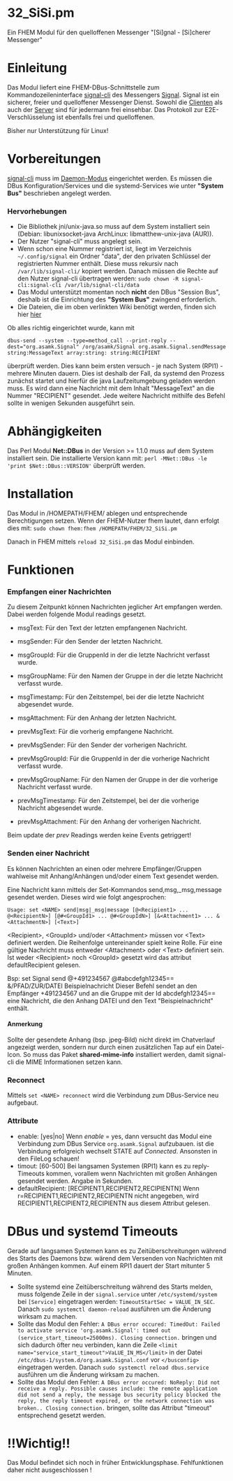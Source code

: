 # 32_SiSi.pm
Ein FHEM Modul für den quelloffenen Messenger "[Si]gnal - [Si]cherer Messenger"

# Einleitung

Das Modul liefert eine FHEM-DBus-Schnittstelle zum Kommandozeileninterface [signal-cli](https://github.com/AsamK/signal-cli) des Messengers [Signal](https://signal.org/). Signal ist ein sicherer, freier und quelloffener Messenger Dienst. Sowohl die [Clienten](https://github.com/signalapp) als auch der [Server](https://github.com/signalapp/Signal-Server) sind für jedermann frei einsehbar. Das Protokoll zur E2E-Verschlüsselung ist ebenfalls frei und quelloffenen.

Bisher nur Unterstützung für Linux!

# Vorbereitungen

[signal-cli](https://github.com/AsamK/signal-cli) muss im [Daemon-Modus](https://github.com/AsamK/signal-cli/wiki/DBus-service) eingerichtet werden. Es müssen die DBus Konfiguration/Services und die systemd-Services wie unter **"System Bus"** beschrieben angelegt werden.

### Hervorhebungen

* Die Bibliothek jni/unix-java.so muss auf dem System installiert sein (Debian: libunixsocket-java ArchLinux: libmatthew-unix-java (AUR)).
* Der Nutzer "signal-cli" muss angelegt sein.
* Wenn schon eine Nummer registriert ist, liegt im Verzeichnis `~/.config/signal` ein Ordner "data", der den privaten Schlüssel der registrierten Nummer enthält. Diese muss rekursiv nach  `/var/lib/signal-cli/` kopiert werden. Danach müssen die Rechte auf den Nutzer signal-cli übertragen werden: `sudo chown -R signal-cli:signal-cli /var/lib/signal-cli/data`
* Das Modul unterstützt momentan noch **nicht** den DBus "Session Bus", deshalb ist die Einrichtung des **"System Bus"** zwingend erforderlich.
* Die Dateien, die im oben verlinkten Wiki benötigt werden, finden sich hier [hier](https://github.com/AsamK/signal-cli/tree/master/data)

Ob alles richtig eingerichtet wurde, kann mit

`dbus-send --system --type=method_call --print-reply --dest="org.asamk.Signal" /org/asamk/Signal org.asamk.Signal.sendMessage string:MessageText array:string: string:RECIPIENT`

überprüft werden. Dies kann beim ersten versuch - je nach System (RPI1) - mehrere Minuten dauern. Dies ist deshalb der Fall, da systemd den Prozess zunächst startet und hierfür die java Laufzeitumgebung geladen werden muss. Es wird dann eine Nachricht mit dem Inhalt "MessageText" an die Nummer "RECIPIENT" gesendet. Jede weitere Nachricht mithilfe des Befehl sollte in wenigen Sekunden ausgeführt sein.

# Abhängigkeiten

Das Perl Modul **Net::DBus** in der Version >= 1.1.0 muss auf dem System installiert sein. Die installierte Version kann mit: `perl -MNet::DBus -le 'print $Net::DBus::VERSION'` überprüft werden.

# Installation

Das Modul in /HOMEPATH/FHEM/ ablegen und entsprechende Berechtigungen setzen. Wenn der FHEM-Nutzer fhem lautet, dann erfolgt dies mit:
`sudo chown fhem:fhem /HOMEPATH/FHEM/32_SiSi.pm`

Danach in FHEM mittels  `reload 32_SiSi.pm` das Modul einbinden.

# Funktionen

### Empfangen einer Nachrichten

Zu diesem Zeitpunkt können Nachrichten jeglicher Art empfangen werden. Dabei werden folgende Modul readings gesetzt.

* msgText: Für den Text der letzten empfangenen Nachricht.
* msgSender: Für den Sender der letzten Nachricht.
* msgGroupId: Für die GruppenId in der die letzte Nachricht verfasst wurde.
* msgGroupName: Für den Namen der Gruppe in der die letzte Nachricht verfasst wurde.
* msgTimestamp: Für den Zeitstempel, bei der die letzte Nachricht abgesendet wurde.
* msgAttachment: Für den Anhang der letzten Nachricht.

* prevMsgText: Für die vorherig empfangene Nachricht.
* prevMsgSender: Für den Sender der vorherigen Nachricht.
* prevMsgGroupId: Für die GruppenId in der die vorherige Nachricht verfasst wurde.
* prevMsgGroupName: Für den Namen der Gruppe in der die vorherige Nachricht verfasst wurde.
* prevMsgTimestamp: Für den Zeitstempel, bei der die vorherige Nachricht abgesendet wurde.
* prevMsgAttachment: Für den Anhang der vorherigen Nachricht.

Beim update der *prev* Readings werden keine Events getriggert!

### Senden einer Nachricht

Es können Nachrichten an einen oder mehrere Empfänger/Gruppen wahlweise mit Anhang/Anhängen und/oder einem Text gesendet werden.

Eine Nachricht kann mittels der Set-Kommandos send,msg,\_msg,message gesendet werden. Dieses wird wie folgt angesprochen:

`Usage: set <NAME> send|msg|_msg|message [@<Recipient1> ... @<RecipientN>] [@#<GroupId1> ... @#<GroupIdN>] [&<Attachment1> ... &<AttachmentN>] [<Text>]`

\<Recipient\>, \<GroupId\> und/oder \<Attachment\> müssen vor \<Text\> definiert werden. Die Reihenfolge untereinander spielt keine Rolle. Für eine gültige Nachricht muss entweder \<Attachment\> oder \<Text\> definiert sein. Ist weder \<Recipient\> noch \<GroupId\> gesetzt wird das attribut defaultRecipient gelesen.

Bsp: set Signal send @+491234567 @#abcdefgh12345== &/PFAD/ZUR/DATEI Beispielnachricht
Dieser Befehl sendet an den Empfänger +491234567 und an die Gruppe mit der Id abcdefgh12345== eine Nachricht, die den Anhang DATEI und den Text "Beispielnachricht" enthält.

#### Anmerkung

Sollte der gesendete Anhang (bsp. jpeg-Bild) nicht direkt im Chatverlauf angezeigt werden, sondern nur durch einen zusätzlichen Tap auf ein Datei-Icon. So muss das Paket **shared-mime-info** installiert werden, damit signal-cli die MIME Informationen setzen kann.

### Reconnect

Mittels
`set <NAME> reconnect`
wird die Verbindung zum DBus-Service neu aufgebaut.

### Attribute

* enable: [yes|no] Wenn *enable* = yes, dann versucht das Modul eine Verbindung zum DBus Service `org.asamk.Signal` aufzubauen. ist die Verbindung erfolgreich wechselt STATE auf *Connected*. Ansonsten in den FileLog schauen!
* timout: [60-500] Bei langsamen Systemen (RPI1) kann es zu reply-Timeouts kommen, vorallem wenn Nachrichten mit großen Anhängen gesendet werden. Angabe in Sekunden.
* defaultRecipient: [RECIPIENT1,RECIPIENT2,RECIPIENTN] Wenn r=RECIPIENT1,RECIPIENT2,RECIPIENTN nicht angegeben, wird RECIPIENT1,RECIPIENT2,RECIPIENTN aus diesem Attribut gelesen.

# DBus und systemd Timeouts

Gerade auf langsamen Systemen kann es zu Zeitüberschreitungen während des Starts des Daemons bzw. wärend dem Versenden von Nachrichten mit großen Anhängen kommen. Auf einem RPI1 dauert der Start mitunter 5 Minuten.

* Sollte systemd eine Zeitüberschreitung während des Starts melden, muss folgende Zeile in der `signal.service` unter `/etc/systemd/system` bei `[Service]` eingetragen werden: `TimeoutStartSec = VALUE_IN_SEC`. Danach `sudo systemctl daemon-reload` ausführen um die Änderung wirksam zu machen.
* Sollte das Modul den Fehler: `A DBus error occured: TimedOut: Failed to activate service 'org.asamk.Signal': timed out (service_start_timeout=25000ms). Closing connection.` bringen und sich dadurch öfter neu verbinden, kann die Zeile `<limit name="service_start_timeout">VaLUE_IN_MS</limit>` in der Datei `/etc/dbus-1/system.d/org.asamk.Signal.conf` vor `</busconfig>` eingetragen werden. Danach `sudo systemctl reload dbus.service` ausführen um die Änderung wirksam zu machen.
* Sollte das Modul den Fehler: `A DBus error occured: NoReply: Did not receive a reply. Possible causes include: the remote application did not send a reply, the message bus security policy blocked the reply, the reply timeout expired, or the network connection was broken.. Closing connection.` bringen, sollte das Attribut "timeout" entsprechend gesetzt werden.

# !!Wichtig!!

Das Modul befindet sich noch in früher Entwicklungsphase. Fehlfunktionen daher nicht ausgeschlossen !
